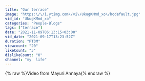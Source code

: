 ```yaml
---
title: "Our terrace"
image: "https:\/\/i.ytimg.com\/vi\/UkugKMmd_xo\/hqdefault.jpg"
vid_id: "UkugKMmd_xo"
categories: "People-Blogs"
tags: ["terrace"]
date: "2021-11-09T06:13:15+03:00"
vid_date: "2021-09-17T13:23:52Z"
duration: "PT3M"
viewcount: "20"
likeCount: "3"
dislikeCount: "0"
channel: "my  life"
---
```

{% raw %}Video from Mayuri Annaya{% endraw %}
